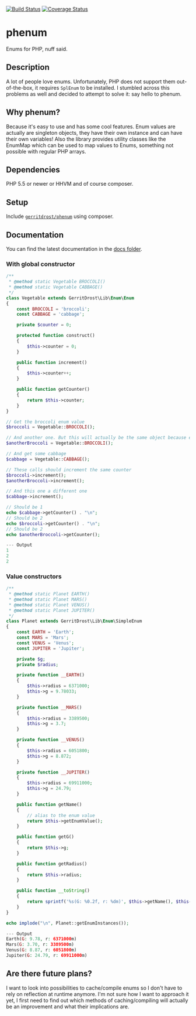 [![Build Status](https://travis-ci.org/gerritdrost/phenum.svg?branch=master)](https://travis-ci.org/gerritdrost/phenum)
 [![Coverage Status](https://coveralls.io/repos/gerritdrost/phenum/badge.svg)](https://coveralls.io/r/gerritdrost/phenum)
# phenum
Enums for PHP, nuff said.

## Description
A lot of people love enums. Unfortunately, PHP does not support them out-of-the-box, it requires `SplEnum` to be installed. I stumbled across this problems as well and decided to attempt to solve it: say hello to phenum.

## Why phenum?
Because it's easy to use and has some cool features. Enum values are actually are singleton objects, they have their own instance and can have their own variables! Also the library provides utility classes like the EnumMap which can be used to map values to Enums, something not possible with regular PHP arrays.

## Dependencies
PHP 5.5 or newer or HHVM and of course composer.

## Setup
Include [`gerritdrost/phenum`](https://packagist.org/packages/gerritdrost/phenum) using composer.

## Documentation

You can find the latest documentation in the [docs folder](docs/readme.md).

### With global constructor
```php
/**
 * @method static Vegetable BROCCOLI()
 * @method static Vegetable CABBAGE()
 */
class Vegetable extends GerritDrost\Lib\Enum\Enum
{
    const BROCCOLI = 'broccoli';
    const CABBAGE = 'cabbage';

    private $counter = 0;

    protected function construct()
    {
        $this->counter = 0;
    }

    public function increment()
    {
        $this->counter++;
    }

    public function getCounter()
    {
        return $this->counter;
    }
}

// Get the broccoli enum value
$broccoli = Vegetable::BROCCOLI();

// And another one. But this will actually be the same object because enum values are sort of singletons
$anotherBroccoli = Vegetable::BROCCOLI();

// And get some cabbage
$cabbage = Vegetable::CABBAGE();

// These calls should increment the same counter
$broccoli->increment();
$anotherBroccoli->increment();

// And this one a different one
$cabbage->increment();

// Should be 1
echo $cabbage->getCounter() . "\n";
// Should be 2
echo $broccoli->getCounter() . "\n";
// Should be 2
echo $anotherBroccoli->getCounter();

--- Output
1
2
2
```

### Value constructors
```php
/**
 * @method static Planet EARTH()
 * @method static Planet MARS()
 * @method static Planet VENUS()
 * @method static Planet JUPITER()
 */
class Planet extends GerritDrost\Lib\Enum\SimpleEnum
{
    const EARTH = 'Earth';
    const MARS = 'Mars';
    const VENUS = 'Venus';
    const JUPITER = 'Jupiter';

    private $g;
    private $radius;

    private function __EARTH()
    {
        $this->radius = 6371000;
        $this->g = 9.78033;
    }

    private function __MARS()
    {
        $this->radius = 3389500;
        $this->g = 3.7;
    }

    private function __VENUS()
    {
        $this->radius = 6051800;
        $this->g = 8.872;
    }

    private function __JUPITER()
    {
        $this->radius = 69911000;
        $this->g = 24.79;
    }

    public function getName()
    {
        // alias to the enum value
        return $this->getEnumValue();
    }

    public function getG()
    {
        return $this->g;
    }

    public function getRadius()
    {
        return $this->radius;
    }

    public function __toString()
    {
        return sprintf('%s(G: %0.2f, r: %dm)', $this->getName(), $this->getG(), $this->getRadius());
    }
}

echo implode("\n", Planet::getEnumInstances());

--- Output
Earth(G: 9.78, r: 6371000m)
Mars(G: 3.70, r: 3389500m)
Venus(G: 8.87, r: 6051800m)
Jupiter(G: 24.79, r: 69911000m)
```

## Are there future plans?
I want to look into possibilities to cache/compile enums so I don't have to rely on reflection at runtime anymore. I'm not sure how I want to approach it yet, I first need to find out which methods of caching/compiling will actually be an improvement and what their implications are.
